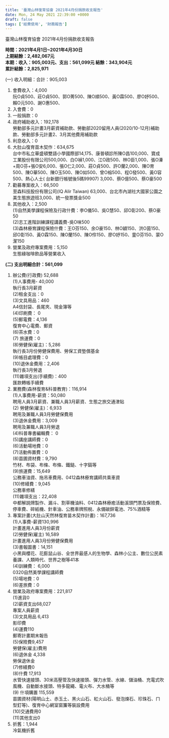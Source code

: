 ```yaml
---
title: '臺灣山林復育協會 2021年4月份捐款收支報告'
date: Mon, 24 May 2021 22:39:00 +0000
draft: false
tags: ['經費使用', '財務報告']
---
```


臺灣山林復育協會 2021年4月份捐款收支報告  
  
**時間：2021年4月1日~2021年4月30日  
上期結餘：**2,482,067**元  
本期：收入：905,003元、支出：561,099元 結餘：343,904元  
累計結餘：**2,825,971****

(一) 收入明細：合計：905,003

1.  會費收入：4,000  
    阮O貞500、莊O貞500、郭O菁500、陳O順500、黃O霖500、廖O妤500、賴O元500、謝O惠500、
2.  入會費：0
3.  一般捐款：0
4.  政府補助收入：192,178  
    勞動部多元計畫3月薪資補助款、勞動部2020留用人員(2020/10-12月)補助款、勞動部多元計畫2、3月其他費用補助款
5.  利息收入：0
6.  大肚山復育苗木契作：634,675  
    台中市私立華盛頓雙語小學國際部14,175、康普頓診所陳O昌100,000、寶成工業股份有限公司500,000、白O禎1,000、江O政500、林O臣1,000、張O溱+周O芬+張O安6,000、張O仁2,000、莊O貞500、許O蘭2,000、陳O育500、陳O華500、陳O玉500、陳O如500、曾O榕500、程O發500、黃O容500、熱心人士( 台新銀行帳號後5碼99907) 3,000、蔡O億500、蔡O豪500
7.  勸募專案收入：66,500  
    至森科技股份有限公司(IQ AIir Taiwan) 63,000、台北市內湖社大國家公園之美生態旅遊班3,000、統一發票獎金500
8.  其他收入：2,500  
    (1)自然美學課程保險及行政什費：李O儀50、吳O慧50、邱O彰200、蔡O豪50  
    (2)志工進階訓練課程講義費-吳O味500  
    (3)森林療育課程保險什費：王O芬150、余O豪150、林O穎150、洪O茵150、邱O彰150、黃O霖150、陳O蘭150、陳O伶150、廖O妤150、童O芬150、蒙O潔150
9.  營業及政府專案費用：5,150  
    生態綠咖啡飲品等營業收入

**(二) 支出明細合計：561,099**

1.  辦公費(行政費) 52,688  
    (1)人事費用- 40,000  
    執行長3月薪資  
    (2)租金支出：0  
    (3)文具用品：460  
    A4信封袋、長尾夾、現金簿等  
    (4)印刷費： 0  
    (5)郵電費：4,136  
    復育中心電費、郵資  
    (6)茶水費：0  
    (7) 旅運費：0  
    (8)勞健保(雇主)：5,286  
    執行長3月份勞健保費用、勞保工資墊償基金  
    (9)帳目處理費：0  
    (10)退休金費用：2,406  
    執行長3月勞退  
    (11)雜項支出(手續費)：400  
    匯款轉帳手續費
2.  業務費(森林復育&科普教育)：116,914  
    (1)人事費用-薪資：50,080  
    聘用人員3月薪資、兼職人員3月薪資、生態之旅交通津貼  
    (2) 勞健保(雇主)：6,933  
    聘用及兼職人員3月勞健保費用  
    (3)退休金費用：3,009  
    聘用及兼職人員3月勞退  
    (4)科普專書編輯費： 0  
    (5)講座講師費：0  
    (6)活動場地費：0  
    (7)活動佈置費：0  
    (8)苗圃資材費：9,790  
    竹材、布袋、布條、布條、鐵鎚、十字鎬等  
    (9)旅運費：15,649  
    公務車油資、拖吊車費用、0412森林療育講師共乘車資  
    (10)修繕費：9,045  
    公務車修繕  
    (11)雜項支出：22,408  
    中都解說牌製作、漏斗、割草機油料、0412森林療癒活動溪頭門票及保險費、停車費、碎紙機、針車油、公務車牌照稅、永備碳鋅電池、75%酒精等
3.  專案計畫(大肚山天然林復育苗木契作計畫)：167,736  
    (1)人事費-薪資130,996  
    計畫進用人員3月份薪資  
    (2)勞健保(雇主) 16,589  
    計畫進用人員3月份勞健保費用  
    (3)書報圖書：14,151  
    小黑與櫻花、花膨鼠山谷、全世界最感人的生物學、森林小公主、數位公民素養課、人類時代、世界之樹等41本  
    (4)訓練費： 6,000  
    0320自然美學課程講師費  
    (5)場地費：0  
    (6)差旅費：0
4.  營業及政府專案費用：221,817  
    (1)進貨0  
    (2)薪資支出68,027  
    專案人員薪資  
    (3)文具用品 6,413  
    影印費  
    (4)運費110  
    郵寄計畫期末報告  
    (5)保險費9,457  
    勞健保(雇主)費用  
    (6)退休金 4,338  
    勞保退休金  
    (7)修繕費0  
    (8)什費 17,913  
    水管快速接頭、30米高壓管及快速接頭、彈力水管、水線、儲油桶、充電式吹風機、自動斷水接頭、特多龍繩、電火布、大水桶等  
    (9) 什項購置 115,559  
    苗圃資材(陽明山土、赤玉土、黑火山石、紅火山石、發泡煉石、珍珠石、ㄇ型釘等)、復育中心網室窗簾等裝設費用  
    (10)交通費用0  
    (11)其他支出0
5.  折舊：1,944  
    冷氣機折舊